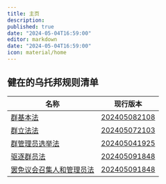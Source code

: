 ```yaml
---
title: 主页
description:
published: true
date: "2024-05-04T16:59:00"
editor: markdown
date: "2024-05-04T16:59:00"
icon: material/home
---
```


## 健在的乌托邦规则清单

| 名称                                                           | 现行版本                                                  |
| -------------------------------------------------------------- | --------------------------------------------------------- |
| [群基本法](/群基本法/index.md)                                 | [202405082108](/群基本法/202405051943.md)                  |
| [群立法法](/群立法法/index.md)                                 | [202405072103](/群立法法/202405072103.md)                 |
| [群管理员选举法](/群管理员选举法/index.md)                     | [202405041925](/群管理员选举法/202405041925.md)           |
| [驱逐群员法](/驱逐群员法/index.md)                             | [202405091848](/驱逐群员法/202405091848.md)               |
| [罢免议会召集人和管理员法](/罢免议会召集人和管理员法/index.md) | [202405091848](/罢免议会召集人和管理员法/202405091848.md) |
